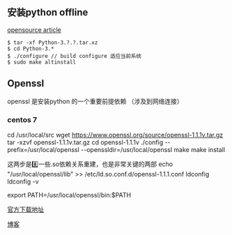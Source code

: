 
## 安装python offline
[opensource article](https://opensource.com/article/20/4/install-python-linux ":)")


```
$ tar -xf Python-3.?.?.tar.xz
$ cd Python-3.*
$ ./configure // build configure 适应当前系统
$ sudo make altinstall
```



## Openssl

openssl 是安装python 的一个重要前提依赖 （涉及到网络连接）

### centos 7


cd /usr/local/src
wget https://www.openssl.org/source/openssl-1.1.1v.tar.gz
tar -xzvf openssl-1.1.1v.tar.gz
cd openssl-1.1.1v
./config --prefix=/usr/local/openssl --openssldir=/usr/local/openssl
make
make install

这两步是8️⃣一些.so依赖关系重建，也是非常关键的两部
echo "/usr/local/openssl/lib" >> /etc/ld.so.conf.d/openssl-1.1.1.conf
ldconfig 
ldconfig -v


export PATH=/usr/local/openssl/bin:$PATH


[官方下载地址](https://openssl-library.org/source/ ":)")

[博客](https://gist.github.com/Bill-tran/5e2ab062a9028bf693c934146249e68c ":)")
